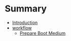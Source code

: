 # Summary

* [Introduction](README.md)
* [workflow](chapters/workflow.md)
   * [Prepare Boot Medium](chapters/boot-medium.md)

